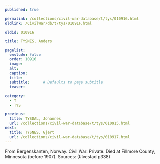 ```yaml
---
published: true

permalink: /collections/civil-war-database/t/tys/010916.html
oldlink: /CivilWar/db/t/tys/010916.html

oldid: 010916

title: TYSNES, Anders

pagelist:
  exclude: false
  order: 10916
  image: 
  alt:
  caption:
  title:
  subtitle:      # Defaults to page subtitle
  teaser:

category: 
  - T 
  - TYS

previous:
  title: TYSDAL, Johannes
  url: /collections/civil-war-database/t/tys/010915.html  
next:
  title: TYSNES, Gjert
  url: /collections/civil-war-database/t/tys/010917.html   
---
```

From Bergenskanten, Norway. Civil War: Private. Died at Fillmore County, Minnesota (before 1907). Sources: (Ulvestad p338)
